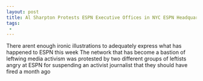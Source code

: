 ```yaml
---
layout: post
title: Al Sharpton Protests ESPN Executive Offices in NYC ESPN Headquarters Also Protested After Jemele Hill Suspension
tags:
 -
---
```

There arent enough ironic illustrations to adequately express what has happened to ESPN this week The network that has become a bastion of leftwing media activism was protested by two different groups of leftists angry at ESPN for suspending an activist journalist that they should have fired a month ago
